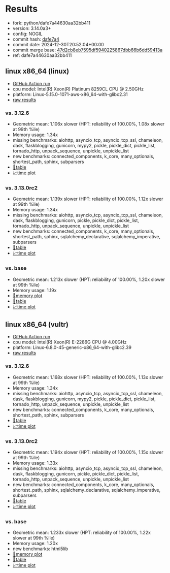 # Results

- fork: python/dafe7a44630aa32bb411
- version: 3.14.0a3+
- config: NOGIL
- commit hash: [dafe7a4](https://github.com/python/cpython/commit/dafe7a4)
- commit date: 2024-12-30T20:52:04+00:00
- commit merge base: [47d2cb8eb7595df5940225867dbb66b6dd59413a](https://github.com/python/cpython/commit/47d2cb8eb7595df5940225867dbb66b6dd59413a)
- ref: dafe7a44630aa32bb411

## linux x86_64 (linux)

- [GitHub Action run](https://github.com/facebookexperimental/free-threading-benchmarking/actions/runs/12553563219)
- cpu model: Intel(R) Xeon(R) Platinum 8259CL CPU @ 2.50GHz
- platform: Linux-5.15.0-1071-aws-x86_64-with-glibc2.31
- [raw results](bm-20241230-linux-x86_64-python-dafe7a44630aa32bb411-3.14.0a3%2B-dafe7a4.json)

### vs. 3.12.6

- Geometric mean: 1.106x slower (HPT: reliability of 100.00%, 1.08x slower at 99th %ile)
- Memory usage: 1.34x
- missing benchmarks: aiohttp, asyncio_tcp, asyncio_tcp_ssl, chameleon, dask, flaskblogging, gunicorn, mypy2, pickle, pickle_dict, pickle_list, tornado_http, unpack_sequence, unpickle, unpickle_list
- new benchmarks: connected_components, k_core, many_optionals, shortest_path, sphinx, subparsers
- [📄table](bm-20241230-linux-x86_64-python-dafe7a44630aa32bb411-3.14.0a3%2B-dafe7a4-vs-3.12.6.md)
- [📈time plot](bm-20241230-linux-x86_64-python-dafe7a44630aa32bb411-3.14.0a3%2B-dafe7a4-vs-3.12.6.svg)

### vs. 3.13.0rc2

- Geometric mean: 1.139x slower (HPT: reliability of 100.00%, 1.12x slower at 99th %ile)
- Memory usage: 1.34x
- missing benchmarks: aiohttp, asyncio_tcp, asyncio_tcp_ssl, chameleon, dask, flaskblogging, gunicorn, pickle, pickle_dict, pickle_list, tornado_http, unpack_sequence, unpickle, unpickle_list
- new benchmarks: connected_components, k_core, many_optionals, shortest_path, sphinx, sqlalchemy_declarative, sqlalchemy_imperative, subparsers
- [📄table](bm-20241230-linux-x86_64-python-dafe7a44630aa32bb411-3.14.0a3%2B-dafe7a4-vs-3.13.0rc2.md)
- [📈time plot](bm-20241230-linux-x86_64-python-dafe7a44630aa32bb411-3.14.0a3%2B-dafe7a4-vs-3.13.0rc2.svg)

### vs. base

- Geometric mean: 1.213x slower (HPT: reliability of 100.00%, 1.20x slower at 99th %ile)
- Memory usage: 1.19x
- [🧠memory plot](bm-20241230-linux-x86_64-python-dafe7a44630aa32bb411-3.14.0a3%2B-dafe7a4-vs-base-mem.svg)
- [📄table](bm-20241230-linux-x86_64-python-dafe7a44630aa32bb411-3.14.0a3%2B-dafe7a4-vs-base.md)
- [📈time plot](bm-20241230-linux-x86_64-python-dafe7a44630aa32bb411-3.14.0a3%2B-dafe7a4-vs-base.svg)

## linux x86_64 (vultr)

- [GitHub Action run](https://github.com/facebookexperimental/free-threading-benchmarking/actions/runs/12553563219)
- cpu model: Intel(R) Xeon(R) E-2286G CPU @ 4.00GHz
- platform: Linux-6.8.0-45-generic-x86_64-with-glibc2.39
- [raw results](bm-20241230-vultr-x86_64-python-dafe7a44630aa32bb411-3.14.0a3%2B-dafe7a4.json)

### vs. 3.12.6

- Geometric mean: 1.168x slower (HPT: reliability of 100.00%, 1.13x slower at 99th %ile)
- Memory usage: 1.34x
- missing benchmarks: aiohttp, asyncio_tcp, asyncio_tcp_ssl, chameleon, dask, flaskblogging, gunicorn, mypy2, pickle, pickle_dict, pickle_list, tornado_http, unpack_sequence, unpickle, unpickle_list
- new benchmarks: connected_components, k_core, many_optionals, shortest_path, sphinx, subparsers
- [📄table](bm-20241230-vultr-x86_64-python-dafe7a44630aa32bb411-3.14.0a3%2B-dafe7a4-vs-3.12.6.md)
- [📈time plot](bm-20241230-vultr-x86_64-python-dafe7a44630aa32bb411-3.14.0a3%2B-dafe7a4-vs-3.12.6.svg)

### vs. 3.13.0rc2

- Geometric mean: 1.194x slower (HPT: reliability of 100.00%, 1.15x slower at 99th %ile)
- Memory usage: 1.33x
- missing benchmarks: aiohttp, asyncio_tcp, asyncio_tcp_ssl, chameleon, dask, flaskblogging, gunicorn, pickle, pickle_dict, pickle_list, tornado_http, unpack_sequence, unpickle, unpickle_list
- new benchmarks: connected_components, k_core, many_optionals, shortest_path, sphinx, sqlalchemy_declarative, sqlalchemy_imperative, subparsers
- [📄table](bm-20241230-vultr-x86_64-python-dafe7a44630aa32bb411-3.14.0a3%2B-dafe7a4-vs-3.13.0rc2.md)
- [📈time plot](bm-20241230-vultr-x86_64-python-dafe7a44630aa32bb411-3.14.0a3%2B-dafe7a4-vs-3.13.0rc2.svg)

### vs. base

- Geometric mean: 1.233x slower (HPT: reliability of 100.00%, 1.22x slower at 99th %ile)
- Memory usage: 1.20x
- new benchmarks: html5lib
- [🧠memory plot](bm-20241230-vultr-x86_64-python-dafe7a44630aa32bb411-3.14.0a3%2B-dafe7a4-vs-base-mem.svg)
- [📄table](bm-20241230-vultr-x86_64-python-dafe7a44630aa32bb411-3.14.0a3%2B-dafe7a4-vs-base.md)
- [📈time plot](bm-20241230-vultr-x86_64-python-dafe7a44630aa32bb411-3.14.0a3%2B-dafe7a4-vs-base.svg)

